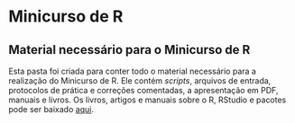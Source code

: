# Minicurso de R
## Material necessário para o Minicurso de R  
Esta pasta foi criada para conter todo o material necessário para a realização do Minicurso de R. Ele contém _scripts_, arquivos de entrada, protocolos de prática e correções comentadas, a apresentação em PDF, manuais e livros. Os livros, artigos e manuais sobre o R, RStudio e pacotes pode ser baixado [aqui](https://www.dropbox.com/sh/op720ntft8v3f25/AAAWFucayP2Od9J7ymtgoNN_a?dl=0).
